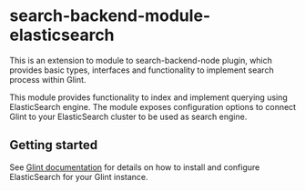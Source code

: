 # search-backend-module-elasticsearch

This is an extension to module to search-backend-node plugin, which provides basic types, interfaces and functionality to implement search process within Glint.

This module provides functionality to index and implement querying using ElasticSearch engine. The module exposes configuration options to connect Glint to your ElasticSearch cluster to be used as search engine.

## Getting started

See [Glint documentation](https://glint.io/docs/features/search/search-engines#elasticsearch) for details on how to install and configure ElasticSearch for your Glint instance.
